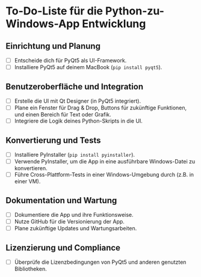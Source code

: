 
# To-Do-Liste für die Python-zu-Windows-App Entwicklung

## Einrichtung und Planung
- [ ] Entscheide dich für PyQt5 als UI-Framework.
- [ ] Installiere PyQt5 auf deinem MacBook (`pip install pyqt5`).

## Benutzeroberfläche und Integration
- [ ] Erstelle die UI mit Qt Designer (in PyQt5 integriert).
- [ ] Plane ein Fenster für Drag & Drop, Buttons für zukünftige Funktionen, und einen Bereich für Text oder Grafik.
- [ ] Integriere die Logik deines Python-Skripts in die UI.

## Konvertierung und Tests
- [ ] Installiere PyInstaller (`pip install pyinstaller`).
- [ ] Verwende PyInstaller, um die App in eine ausführbare Windows-Datei zu konvertieren.
- [ ] Führe Cross-Plattform-Tests in einer Windows-Umgebung durch (z.B. in einer VM).

## Dokumentation und Wartung
- [ ] Dokumentiere die App und ihre Funktionsweise.
- [ ] Nutze GitHub für die Versionierung der App.
- [ ] Plane zukünftige Updates und Wartungsarbeiten.

## Lizenzierung und Compliance
- [ ] Überprüfe die Lizenzbedingungen von PyQt5 und anderen genutzten Bibliotheken.
